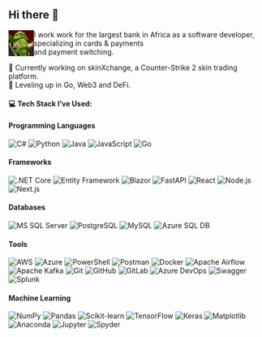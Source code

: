 ## Hi there 👋

<p>
  <img src="assets/wc3_peon.jpg" alt="Warcraft 3 Peon" width="50" align="left" />
  I work work for the largest bank in Africa as a software developer, specializing in cards & payments
  <br>and payment switching.
</p>
🔭 Currently working on skinXchange, a Counter-Strike 2 skin trading platform.<br>
🌱 Leveling up in Go, Web3 and DeFi.

#### 💻 Tech Stack I’ve Used:

#### Programming Languages
<p>
  <img src="https://cdn.jsdelivr.net/gh/devicons/devicon@latest/icons/csharp/csharp-original.svg" alt="C#" width="50" />
  <img src="https://cdn.jsdelivr.net/gh/devicons/devicon@latest/icons/python/python-original.svg" alt="Python" width="50" />
  <img src="https://cdn.jsdelivr.net/gh/devicons/devicon@latest/icons/java/java-original.svg" alt="Java" width="50" />
  <img src="https://cdn.jsdelivr.net/gh/devicons/devicon@latest/icons/javascript/javascript-original.svg" alt="JavaScript" width="50" />
  <img src="https://cdn.jsdelivr.net/gh/devicons/devicon@latest/icons/go/go-original-wordmark.svg" alt="Go" width="50" />
</p>

#### Frameworks
<p>
  <img src="https://cdn.jsdelivr.net/gh/devicons/devicon@latest/icons/dotnetcore/dotnetcore-original.svg" alt=".NET Core" width="50" />
  <img src="https://cdn.jsdelivr.net/gh/devicons/devicon@latest/icons/entityframeworkcore/entityframeworkcore-original.svg" alt="Entity Framework" width="50" />
  <img src="https://cdn.jsdelivr.net/gh/devicons/devicon@latest/icons/blazor/blazor-original.svg" alt="Blazor" width="50" />
  <img src="https://cdn.jsdelivr.net/gh/devicons/devicon@latest/icons/fastapi/fastapi-original.svg" alt="FastAPI" width="50" />
  <img src="https://cdn.jsdelivr.net/gh/devicons/devicon@latest/icons/react/react-original.svg" alt="React" width="50" />
  <img src="https://cdn.jsdelivr.net/gh/devicons/devicon@latest/icons/nodejs/nodejs-original.svg" alt="Node.js" width="50" />
  <img src="https://cdn.jsdelivr.net/gh/devicons/devicon@latest/icons/nextjs/nextjs-original.svg" alt="Next.js" width="50" />
</p>

#### Databases
<p>
  <img src="https://cdn.jsdelivr.net/gh/devicons/devicon@latest/icons/microsoftsqlserver/microsoftsqlserver-original.svg" alt="MS SQL Server" width="50" />
  <img src="https://cdn.jsdelivr.net/gh/devicons/devicon@latest/icons/postgresql/postgresql-original.svg" alt="PostgreSQL" width="50" />
  <img src="https://cdn.jsdelivr.net/gh/devicons/devicon@latest/icons/mysql/mysql-original.svg" alt="MySQL" width="50" />
  <img src="https://cdn.jsdelivr.net/gh/devicons/devicon@latest/icons/azuresqldatabase/azuresqldatabase-original.svg" alt="Azure SQL DB" width="50" />
</p>

#### Tools
<p>
  <img src="https://cdn.jsdelivr.net/gh/devicons/devicon@latest/icons/amazonwebservices/amazonwebservices-original-wordmark.svg" alt="AWS" width="50" />
  <img src="https://cdn.jsdelivr.net/gh/devicons/devicon@latest/icons/azure/azure-original.svg" alt="Azure" width="50" />
  <img src="https://cdn.jsdelivr.net/gh/devicons/devicon@latest/icons/powershell/powershell-original.svg" alt="PowerShell" width="50" />
  <img src="https://cdn.jsdelivr.net/gh/devicons/devicon@latest/icons/postman/postman-original.svg" alt="Postman" width="50" />
  <img src="https://cdn.jsdelivr.net/gh/devicons/devicon@latest/icons/docker/docker-original.svg" alt="Docker" width="50" />
  <img src="https://cdn.jsdelivr.net/gh/devicons/devicon@latest/icons/apacheairflow/apacheairflow-original.svg" alt="Apache Airflow" width="50" />
  <img src="https://cdn.jsdelivr.net/gh/devicons/devicon@latest/icons/apachekafka/apachekafka-original.svg" alt="Apache Kafka" width="50" />
  <img src="https://cdn.jsdelivr.net/gh/devicons/devicon@latest/icons/git/git-original.svg" alt="Git" width="50" />
  <img src="https://cdn.jsdelivr.net/gh/devicons/devicon@latest/icons/github/github-original.svg" alt="GitHub" width="50" />
  <img src="https://cdn.jsdelivr.net/gh/devicons/devicon@latest/icons/gitlab/gitlab-original.svg" alt="GitLab" width="50" />
  <img src="https://cdn.jsdelivr.net/gh/devicons/devicon@latest/icons/azuredevops/azuredevops-original.svg" alt="Azure DevOps" width="50" />
  <img src="https://cdn.jsdelivr.net/gh/devicons/devicon@latest/icons/swagger/swagger-original.svg" alt="Swagger" width="50" />
  <img src="https://cdn.jsdelivr.net/gh/devicons/devicon@latest/icons/splunk/splunk-original-wordmark.svg" alt="Splunk" width="50" />
</p>

#### Machine Learning
<p>
  <img src="https://cdn.jsdelivr.net/gh/devicons/devicon@latest/icons/numpy/numpy-original.svg" alt="NumPy" width="50" />
  <img src="https://cdn.jsdelivr.net/gh/devicons/devicon@latest/icons/pandas/pandas-original.svg" alt="Pandas" width="50" />
  <img src="https://cdn.jsdelivr.net/gh/devicons/devicon@latest/icons/scikitlearn/scikitlearn-original.svg" alt="Scikit-learn" width="50" />
  <img src="https://cdn.jsdelivr.net/gh/devicons/devicon@latest/icons/tensorflow/tensorflow-original.svg" alt="TensorFlow" width="50" />
  <img src="https://cdn.jsdelivr.net/gh/devicons/devicon@latest/icons/keras/keras-original.svg" alt="Keras" width="50" />
  <img src="https://cdn.jsdelivr.net/gh/devicons/devicon@latest/icons/matplotlib/matplotlib-original.svg" alt="Matplotlib" width="50" />
  <img src="https://cdn.jsdelivr.net/gh/devicons/devicon@latest/icons/anaconda/anaconda-original.svg" alt="Anaconda" width="50" />
  <img src="https://cdn.jsdelivr.net/gh/devicons/devicon@latest/icons/jupyter/jupyter-original-wordmark.svg" alt="Jupyter" width="50" />
  <img src="https://cdn.jsdelivr.net/gh/devicons/devicon@latest/icons/spyder/spyder-original.svg" alt="Spyder" width="50" />
</p>
          
<!--
**Ch-E/Ch-E** is a ✨ _special_ ✨ repository because its `README.md` (this file) appears on your GitHub profile.

Here are some ideas to get you started:

- 🔭 I’m currently working on ...
- 🌱 I’m currently learning ...
- 👯 I’m looking to collaborate on ...
- 🤔 I’m looking for help with ...
- 💬 Ask me about ...
- 📫 How to reach me: ...
- 😄 Pronouns: ...
- ⚡ Fun fact: ...
-->
